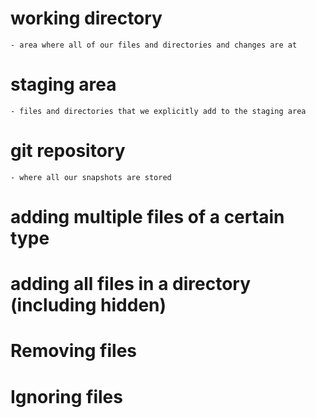 # working directory
    - area where all of our files and directories and changes are at

# staging area
    - files and directories that we explicitly add to the staging area

# git repository
    - where all our snapshots are stored

# adding multiple files of a certain type

# adding all files in a directory (including hidden)

# Removing files

# Ignoring files